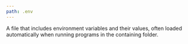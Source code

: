 ```yaml
---
path: .env
---
```


A file that includes environment variables and their values, often loaded automatically when running programs in the containing folder.